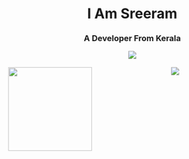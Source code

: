<h1 align="center">I Am Sreeram</h1>
<h3 align="center">A Developer From Kerala</h3>

<div align="center" margin-bottom="10px">
<img align="center" src="https://github-profile-trophy.vercel.app/?username=sreeram100&theme=gruvbox&margin-w=15&margin-h=15&column=6"/>
</div>

</br>

<div align="center">
<img height="170" align="left" src="https://github-readme-stats.vercel.app/api?username=sreeram100&count_private=true&include_all_commits=true&theme=tokyonight"/>
<img src="https://github-readme-stats.vercel.app/api/top-langs/?username=sreeram100&layout=compact&theme=onedark&langs_count=15" />
</div>
